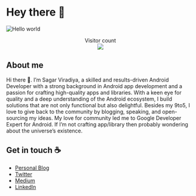 # Hey there :wave:

<img src="https://raw.githubusercontent.com/sagar-viradiya/sagar-viradiya/master/resources/banner.png" alt="Hello world">

<p align="center"> 
  Visitor count<br>
  <img src="https://profile-counter.glitch.me/sagar-viradiya/count.svg" />
</p>

## About me

Hi there 👋. I’m Sagar Viradiya, a skilled and results-driven Android Developer with a strong background in Android app development and a passion for crafting high-quality apps and libraries. With a keen eye for quality and a deep understanding of the Android ecosystem, I build solutions that are not only functional but also delightful. Besides my 9to5, I love to give back to the community by blogging, speaking, and open-sourcing my ideas. My love for community led me to Google Developer Expert for Android. If I’m not crafting app/library then probably wondering about the universe’s existence.

## Get in touch :coffee:

- [Personal Blog](https://sagarviradiya.dev)
- [Twitter](https://twitter.com/viradiya_sagar)
- [Medium](https://medium.com/@sagarviradiya)
- [LinkedIn](https://www.linkedin.com/in/sagarviradiya)
